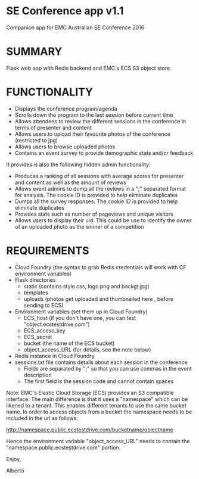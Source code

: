 # SE Conference app v1.1
Companion app for EMC Australian SE Conference 2016

# SUMMARY
Flask web app with Redis backend and EMC's ECS S3 object store.

# FUNCTIONALITY
* Displays the conference program/agenda
* Scrolls down the program to the last session before current time
* Allows attendees to review the different sessions in the conference in terms of presenter and content
* Allows users to upload their favourite photos of the conference (restricted to jpg)
* Allows users to browse uploaded photos
* Contains an event survey to provide demographic stats and/or feedback

It provides is also the following hidden admin functionality:

* Produces a ranking of all sessions with average scores for presenter and content as well as the amount of reviews
* Allows event admins to dump all the reviews in a ";" separated format for analysis. The cookie ID is provided to help eliminate duplicates
* Dumps all the survey responses. The cookie ID is provided to help eliminate duplicates
* Provides stats such as number of pageviews and unique visitors
* Allows users to display their uid. This could be use to identify the owner of an uploaded photo as the winner of a competition  

# REQUIREMENTS
* Cloud Foundry (the syntax to grab Redis credentials will work with CF environment variables)
* Flask directories
   * static (contains style.css, logo.png and backgr.jpg)
   * templates
   * uploads (photos get uploaded and thumbnailed here , before sending to ECS)
* Environment variables (set them up in Cloud Foundry)
   * ECS_host (if you don't have one, you can test "object.ecstestdrive.com")
   * ECS_access_key
   * ECS_secret
   * bucket (the name of the ECS bucket)
   * object_access_URL (for details, see the note below)
* Redis instance in Cloud Foundry
* sessions.txt file contains details about each session in the conference
   * Fields are separated by ";" so that you can use commas in the event description
   * The first field is the session code and cannot contain spaces

Note: EMC's Elastic Cloud Storage (ECS) provides an S3 compatible interface. The main difference is that it uses a "namespace" which can be likened to a tenant. This enables different tenants to use the same bucket name. In order to access objects from a bucket the namespace needs to be included in the url as follows:

http://namespace.public.ecstestdrive.com/bucketname/objectname

Hence the environment variable "object_access_URL" needs to contain the "namespace.public.ecstestdrive.com" portion.

Enjoy,

Alberto
